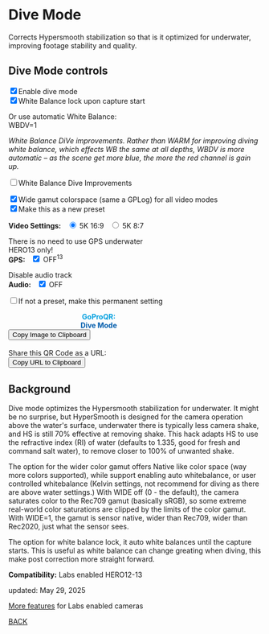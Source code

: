 # Dive Mode

<script src="../../jquery.min.js"></script>
<script src="../../qrcode_canvas.js"></script>
<script src="../../html2canvas.min.js"></script>
<style>
        #qrcode{
            width: 100%;
        }
        div{
            width: 100%;
            display: inline-block;
        }
</style>

Corrects Hypersmooth stabilization so that is it optimized for underwater, improving footage stability and quality. 

## Dive Mode controls
 
<input type="checkbox" id="divemd" name="divemd" checked><label for="divemd">Enable dive mode</label><br>
<input type="checkbox" id="wblock" name="wblock" checked><label for="wblock">White Balance lock upon capture start</label><br>

Or use automatic White Balance:
<br>WBDV=1

<i>White Balance DiVe improvements. Rather than WARM for improving diving white balance, which effects WB the same at all depths, WBDV is more automatic – as the scene get more blue, the more the red channel is gain up.</i>

<input type="checkbox" id="wbdvmode" name="wbdvmode"><label for="wbdvmode">White Balance Dive Improvements</label><br>

<input type="checkbox" id="wgamut" name="wgamut" checked><label for="wgamut">Wide gamut colorspace (same a GPLog) for all video modes</label><br>
<input type="checkbox" id="preset" name="preset" checked><label for="preset">Make this as a new preset</label><br>

<b>Video Settings:</b>&nbsp;&nbsp;
  <input type="radio" id="videoh" name="videores" checked> <label  for="videoh">5K 16:9</label>&nbsp;&nbsp;
  <input type="radio" id="videov" name="videores"> <label for="videov">5K 8:7</label>&nbsp;&nbsp;

There is no need to use GPS underwater<br>HERO13 only!<br>
<b>GPS:</b>&nbsp;&nbsp;
<input type="checkbox" id="gpsoff" name="gpsoff" checked> <label for="gpson">OFF<sup>13</sup></label>&nbsp;&nbsp;

Disable audio track<br>
<b>Audio:</b>&nbsp;&nbsp;
<input type="checkbox" id="audoff" name="audoff" checked> <label for="audoff">OFF</label>&nbsp;&nbsp;


<input type="checkbox" id="permanent" name="permanent"><label for="permanent">If not a preset, make this permanent setting</label><br>

<div id="qrcode_txt" style="width: 360px">
 <center>
  <canvas id="qr-canvas" width="360" height="360" style="image-rendering: pixelated;"></canvas>
  <b><font color="#009FDF">GoProQR:</font></b> <em id="qrtext"></em><br>
  <b><font color="#005CAC">Dive Mode</font></b>
 </center>
</div>
<button id="copyImg">Copy Image to Clipboard</button>
<br>
<br>
Share this QR Code as a URL: <small id="urltext"></small><br>
<button id="copyBtn">Copy URL to Clipboard</button>

        
## Background
Dive mode optimizes the Hypersmooth stabilization for underwater. It might be no surprise, but HyperSmooth is designed for the camera operation above the water's surface, 
underwater there is typically less camera shake, and HS is still 70% effective at removing shake. This hack adapts HS to use the refractive index (RI) of water 
(defaults to 1.335, good for fresh and command salt water), to remove closer to 100% of unwanted shake.<br>

The option for the wider color gamut offers Native like color space (way more colors supported), while support enabling auto whitebalance, or user controlled whitebalance (Kelvin settings, not recommend for diving as there are above water settings.) 
With WIDE off (0 - the default), the camera saturates color to the Rec709 gamut (basically sRGB), so some extreme real-world color saturations are clipped by the limits of the color gamut. With WIDE=1, the gamut 
is sensor native, wider than Rec709, wider than Rec2020, just what the sensor sees.<br>

The option for white balance lock, it auto white balances until the capture starts. This is useful as white balance can change greating when diving, this make post correction more straight forward.<br>

**Compatibility:** Labs enabled HERO12-13
        
updated: May 29, 2025

[More features](..) for Labs enabled cameras

[BACK](..)

<script>
var once = true;
var qrcode;
var cmd = "oC15dTmNLeA";
var clipcopy = "";
var lasttimecmd = "";
var changed = true;

let qrCanvas, qrCtx;

function makeQR() {
  qrCanvas = document.getElementById("qr-canvas");
  qrCtx = qrCanvas.getContext("2d");
}

function renderQRToCanvas(data) {
  const qr = qrcode(0, 'M');  // Type number auto
  qr.addData(data);
  qr.make();

  const count = qr.getModuleCount();
  const size = qrCanvas.width;
  const tileSize = Math.floor(size / (count+2));
  
  qrCtx.clearRect(0, 0, size, size);
  for (let row = 0; row < count; row++) {
    for (let col = 0; col < count; col++) {
      qrCtx.fillStyle = qr.isDark(row, col) ? "#000" : "#fff";
      qrCtx.fillRect((col+1) * tileSize, (row+1) * tileSize, tileSize, tileSize);
    }
  }
}


function timeLoop() {
  // mutually exclusive: white balance dive improvements and white balance auto lock
  const wblock = document.getElementById("wblock");
  const wbdvmode = document.getElementById("wbdvmode");

  wblock.addEventListener("change", function() {
      if (this.checked) {
          wbdvmode.checked = false;
      }
  });

  wbdvmode.addEventListener("change", function() {
      if (this.checked) {
          wblock.checked = false;
      }
  });

  let cmd = "mV";
  
  if (document.getElementById("preset")?.checked) {
    cmd += "$PRES=\"14,DIVE"; // start of preset
    if (document.getElementById("wblock")?.checked) cmd += " WBLK";
    if (document.getElementById("wgamut")?.checked) cmd += " WIDE";
    if (document.getElementById("wbdvmode")?.checked) cmd += " WBDV";
    if (document.getElementById("audoff")?.checked) cmd += " MUTE";

    // r5X for 8:7
    const verticalVideo = document.getElementById("videov")?.checked ? "X" : ""
    cmd += "\"r5" + verticalVideo + "e1!NfW"; // quotations ends the preset
    
    if (document.getElementById("gpsoff")?.checked) {
      cmd += "g0"
    }
  } else {
  // $ == non permanent
  // * == permanent
    const makePermanent = document.getElementById("permanent")?.checked ? "*" : "$"; 
    
    if (document.getElementById("divemd")?.checked) {
      cmd += makePermanent + "DIVE=1";
      if (document.getElementById("wblock")?.checked) cmd += makePermanent + "WBLK=1";
      if (document.getElementById("wgamut")?.checked) cmd += makePermanent + "WIDE=1";
      if (document.getElementById("wbdvmode")?.checked) cmd += makePermanent + " WBDV=1";
      if (document.getElementById("audoff")?.checked) cmd += makePermanent + " MUTE=1";
      if (document.getElementById("gpsoff")?.checked) cmd += "g0"
    } else {
      cmd = makePermanent + "DIVE=0" + makePermanent + "WBLK=0" + makePermanent + "WIDE=0";
    }
  }
  
  renderQRToCanvas(cmd);
  
  if(cmd != lasttimecmd)
  {
  changed = true;
  lasttimecmd = cmd;
  }
  
  if(changed === true)
  {
  document.getElementById("qrtext").innerHTML = cmd;
  clipcopy = "https://gopro.github.io/labs/control/set/?cmd=" + cmd + "&title=Dive%20Mode";
  document.getElementById("urltext").innerHTML = clipcopy;
  changed = false;
  }
  
  var t = setTimeout(timeLoop, 100);
}

function myReloadFunction() {
  location.reload();
}


async function copyImageToClipboard() {
    html2canvas(document.querySelector("#qrcode_txt")).then(canvas => canvas.toBlob(blob => navigator.clipboard.write([new ClipboardItem({'image/png': blob})])));
}
async function copyTextToClipboard(text) {
  try {
    await navigator.clipboard.writeText(text);
  } catch(err) {
    alert('Error in copying text: ', err);
  }
}

function setupButtons() {	
    document.getElementById("copyBtn").onclick = function() { 
        copyTextToClipboard(clipcopy);
  };
    document.getElementById("copyImg").onclick = function() { 
        copyImageToClipboard();
  };
}

makeQR();
setupButtons();
timeLoop();


</script>
